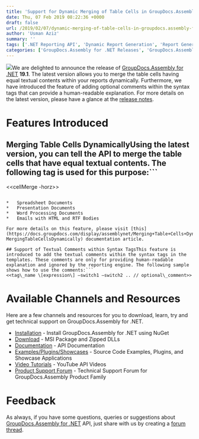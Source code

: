```yaml
---
title: 'Support for Dynamic Merging of Table Cells in GroupDocs.Assembly for .NET 19.1'
date: Thu, 07 Feb 2019 08:22:36 +0000
draft: false
url: /2019/02/07/dynamic-merging-of-table-cells-in-groupdocs.assembly-for-.net-19.1/
author: 'Usman Aziz'
summary: ''
tags: ['.NET Reporting API', 'Dynamic Report Generation', 'Report Generation API for .NET', 'Reporting API for .NET']
categories: ['GroupDocs.Assembly for .NET Releases', 'GroupDocs.Assembly Product Family']
---
```


![](http://blog.groupdocs.com/wp-content/uploads/sites/4/2017/04/groupdocs-assembly-net.png)We are delighted to announce the release of [GroupDocs.Assembly for .NET](https://products.groupdocs.com/assembly/net) **19.1**. The latest version allows you to merge the table cells having equal textual contents within your reports dynamically. Furthermore, we have introduced the feature of adding optional comments within the syntax tags that can provide a human-readable explanation. For more details on the latest version, please have a glance at the [release notes](https://docs.groupdocs.com/display/assemblynet/GroupDocs.Assembly+for+.net+19.1+Release+Notes).

# Features Introduced

## Merging Table Cells DynamicallyUsing the latest version, you can tell the API to merge the table cells that have equal textual contents. The following tag is used for this purpose:```
<<cellMerge -horz>>
```In the above expression, the **_horz_** switch is optional. If this switch is present, the cell merging will be performed in the horizontal direction. Otherwise, if the switch is missing, cells will be merged in the vertical direction (the default). At the moment, this feature is supported for the following document types:

*   Spreadsheet Documents
*   Presentation Documents
*   Word Processing Documents
*   Emails with HTML and RTF Bodies

For more details on this feature, please visit [this](https://docs.groupdocs.com/display/assemblynet/Merging+Table+Cells+Dynamically#MergingTableCellsDynamically-MergingTableCellsDynamically) documentation article.

## Support of Textual Comments within Syntax TagsThis feature is introduced to add the textual comments within the syntax tags in the templates. These comments are only for providing human-readable explanation and ignored by the reporting engine. The following sample shows how to use the comments:```
<<tag\_name \[expression\] –switch1 –switch2 .. // optional\_comment>>
```

# Available Channels and Resources

Here are a few channels and resources for you to download, learn, try and get technical support on GroupDocs.Assembly for .NET.

*   [Installation](https://www.nuget.org/packages/GroupDocs.Assembly/ "GroupDocs.Assembly Nuget Package") - Install GroupDocs.Assembly for .NET using NuGet
*   [Download](https://downloads.groupdocs.com/assembly/net) - MSI Package and Zipped DLLs
*   [Documentation](https://docs.groupdocs.com/display/assemblynet/Getting+Started "Assembly API documentation") - API Documentation
*   [Examples/Plugins/Showcases](https://github.com/groupdocs-assembly/GroupDocs.Assembly-for-.NET/tree/master/Examples "How to use Assembly API") - Source Code Examples, Plugins, and Showcase Applications
*   [Video Tutorials](https://www.youtube.com/playlist?list=PL25CTxMCj5vOzsaE9Rwjwd4-OwvdaWmJ8 "Assembly API YouTube Tutorials") - YouTube API Videos
*   [Product Support Forum](https://forum.groupdocs.com/c/assembly) - Technical Support Forum for GroupDocs.Assembly Product Family

# Feedback

As always, if you have some questions, queries or suggestions about [GroupDocs.Assembly for .NET](https://products.groupdocs.com/assembly/net) API, just share with us by creating a [forum thread](https://forum.groupdocs.com/c/assembly).




